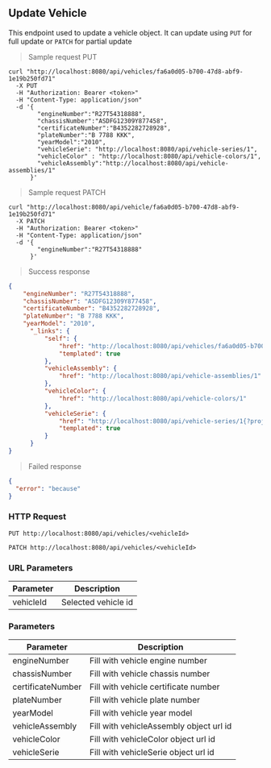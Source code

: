 ## Update Vehicle

This endpoint used to update a vehicle object. It can update using <code>PUT</code> for full update or <code>PATCH</code> for partial update

> Sample request PUT

```shell
curl "http://localhost:8080/api/vehicles/fa6a0d05-b700-47d8-abf9-1e19b250fd71"
  -X PUT
  -H "Authorization: Bearer <token>"
  -H "Content-Type: application/json"
  -d '{
        "engineNumber":"R27T54318888",
        "chassisNumber":"ASDFG12309Y877458",
        "certificateNumber":"B4352282728928",
        "plateNumber":"B 7788 KKK",
        "yearModel":"2010",
        "vehicleSerie": "http://localhost:8080/api/vehicle-series/1",
        "vehicleColor" : "http://localhost:8080/api/vehicle-colors/1",
        "vehicleAssembly":"http://localhost:8080/api/vehicle-assemblies/1"
      }'
```

> Sample request PATCH

```shell
curl "http://localhost:8080/api/vehicle/fa6a0d05-b700-47d8-abf9-1e19b250fd71"
  -X PATCH
  -H "Authorization: Bearer <token>"
  -H "Content-Type: application/json"
  -d '{
        "engineNumber":"R27T54318888"
      }'
```

> Success response

```json
{
    "engineNumber": "R27T54318888",
    "chassisNumber": "ASDFG12309Y877458",
    "certificateNumber": "B4352282728928",
    "plateNumber": "B 7788 KKK",
    "yearModel": "2010",
      "_links": {
          "self": {
              "href": "http://localhost:8080/api/vehicles/fa6a0d05-b700-47d8-abf9-1e19b250fd71{?projection}",
              "templated": true
          },
          "vehicleAssembly": {
              "href": "http://localhost:8080/api/vehicle-assemblies/1"
          },
          "vehicleColor": {
              "href": "http://localhost:8080/api/vehicle-colors/1"
          },
          "vehicleSerie": {
              "href": "http://localhost:8080/api/vehicle-series/1{?projection}",
              "templated": true
          }
      }
}
```

> Failed response

```json
{
  "error": "because"
}
```

### HTTP Request

`PUT http://localhost:8080/api/vehicles/<vehicleId>`

`PATCH http://localhost:8080/api/vehicles/<vehicleId>`

### URL Parameters

Parameter | Description
--------- | -----------
vehicleId | Selected vehicle id

### Parameters

Parameter | Description
--------- | -----------
engineNumber | Fill with vehicle engine number
chassisNumber | Fill with vehicle chassis number
certificateNumber | Fill with vehicle certificate number
plateNumber | Fill with vehicle plate number
yearModel | Fill with vehicle year model
vehicleAssembly | Fill with vehicleAssembly object url id
vehicleColor | Fill with vehicleColor object url id
vehicleSerie | Fill with vehicleSerie object url id
